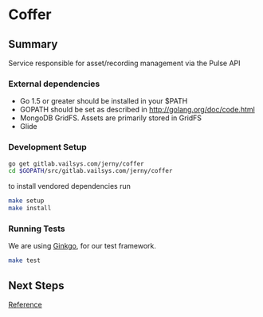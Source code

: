 # Coffer

## Summary

Service responsible for asset/recording management via the Pulse API


### External dependencies

- Go 1.5 or greater should be installed in your $PATH
- GOPATH should be set as described in http://golang.org/doc/code.html
- MongoDB GridFS.  Assets are primarily stored in GridFS
- Glide


### Development Setup


```bash
go get gitlab.vailsys.com/jerny/coffer
cd $GOPATH/src/gitlab.vailsys.com/jerny/coffer
```

to install vendored dependencies run

```bash
make setup
make install
```


### Running Tests

We are using [Ginkgo](https://github.com/onsi/ginkgo), for our test framework.

```bash
make test
```

## Next Steps

[Reference](docs/reference.md)

